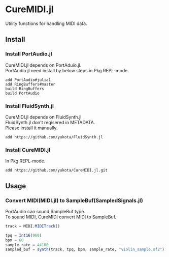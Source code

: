 # CureMIDI.jl
Utility functions for handling MIDI data.

## Install
### Install PortAudio.jl
CureMIDI.jl depends on PortAduio.jl.  
PortAudio.jl need install by below steps in Pkg REPL-mode.
```
add PortAudio#julia1
add RingBuffers#master
build RingBuffers
build PortAudio
```

### Install FluidSynth.jl
CureMIDI.jl depends on FluidSynth.jl  
FluidSynth.jl don't regisered in METADATA.  
Please install it manually.
```
add https://github.com/yukota/FluidSynth.jl
```

### Install CureMIDI.jl
In Pkg REPL-mode.
```
add https://github.com/yukota/CureMIDI.jl.git
```

## Usage
### Convert MIDI(MIDI.jl) to SampleBuf(SampledSignals.jl)
PortAudio can sound SampleBuf type.  
To sound MIDI, CureMIDI convert MIDI to SampleBuf.
```julia
track = MIDI.MIDITrack()

tpq = Int16(960)
bpm = 60
sample_rate = 44100
sampled_buf = synth(track, tpq, bpm, sample_rate, "violin_sample.sf2")
```
